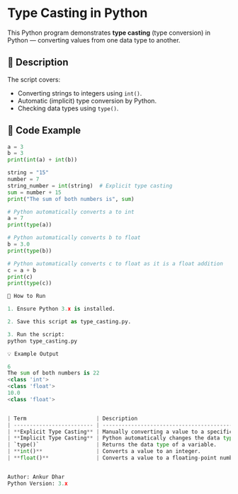 # Type Casting in Python

This Python program demonstrates **type casting** (type conversion) in Python — converting values from one data type to another.

## 📜 Description
The script covers:
- Converting strings to integers using `int()`.
- Automatic (implicit) type conversion by Python.
- Checking data types using `type()`.

## 🧩 Code Example
```python
a = 3
b = 3
print(int(a) + int(b))

string = "15"
number = 7
string_number = int(string)  # Explicit type casting
sum = number + 15
print("The sum of both numbers is", sum)

# Python automatically converts a to int
a = 7
print(type(a))

# Python automatically converts b to float
b = 3.0
print(type(b))

# Python automatically converts c to float as it is a float addition
c = a + b
print(c)
print(type(c))

🚀 How to Run

1. Ensure Python 3.x is installed.

2. Save this script as type_casting.py.

3. Run the script:
python type_casting.py

💡 Example Output

6
The sum of both numbers is 22
<class 'int'>
<class 'float'>
10.0
<class 'float'>


| Term                      | Description                                                                               |
| ------------------------- | ----------------------------------------------------------------------------------------- |
| **Explicit Type Casting** | Manually converting a value to a specific type using functions like `int()` or `float()`. |
| **Implicit Type Casting** | Python automatically changes the data type when needed during operations.                 |
| `type()`                  | Returns the data type of a variable.                                                      |
| **int()**                 | Converts a value to an integer.                                                           |
| **float()**               | Converts a value to a floating-point number.                                              |


Author: Ankur Dhar
Python Version: 3.x